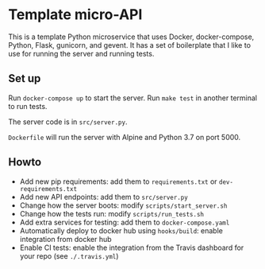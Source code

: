 # Template micro-API

This is a template Python microservice that uses Docker, docker-compose, Python, Flask, gunicorn, and gevent. It has a set of boilerplate that I like to use for running the server and running tests.

## Set up

Run `docker-compose up` to start the server. Run `make test` in another terminal to run tests.

The server code is in `src/server.py`.

`Dockerfile` will run the server with Alpine and Python 3.7 on port 5000.

## Howto

- Add new pip requirements: add them to `requirements.txt` or `dev-requirements.txt`
- Add new API endpoints: add them to `src/server.py`
- Change how the server boots: modify `scripts/start_server.sh`
- Change how the tests run: modify `scripts/run_tests.sh`
- Add extra services for testing: add them to `docker-compose.yaml`
- Automatically deploy to docker hub using `hooks/build`: enable integration from docker hub
- Enable CI tests: enable the integration from the Travis dashboard for your repo (see `./.travis.yml`)
